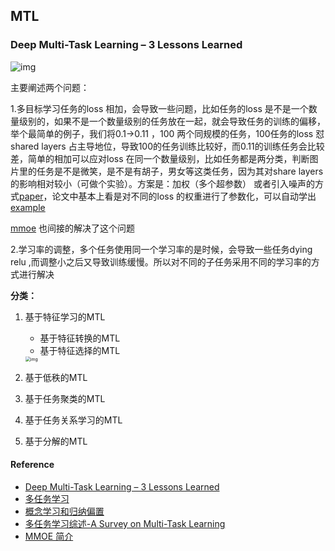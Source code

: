 ## MTL

### Deep Multi-Task Learning – 3 Lessons Learned

![img](D:\gitrep\ml_theory\ml\多任务.assets\mtl-300x248.png)



主要阐述两个问题：

1.多目标学习任务的loss 相加，会导致一些问题，比如任务的loss 是不是一个数量级别的，如果不是一个数量级别的任务放在一起，就会导致任务的训练的偏移，举个最简单的例子，我们将0.1->0.11 ，100 两个同规模的任务，100任务的loss 怼shared layers 占主导地位，导致100的任务训练比较好，而0.11的训练任务会比较差，简单的相加可以应对loss 在同一个数量级别，比如任务都是两分类，判断图片里的任务是不是微笑，是不是有胡子，男女等这类任务，因为其对share layers 的影响相对较小（可做个实验）。方案是：加权（多个超参数） 或者引入噪声的方式[paper](https://arxiv.org/abs/1705.07115)，论文中基本上看是对不同的loss 的权重进行了参数化，可以自动学出[example](https://github.com/yaringal/multi-task-learning-example)

[mmoe](https://zhuanlan.zhihu.com/p/55752344?edition=yidianzixun&utm_source=yidianzixun&yidian_docid=0LC8kTgk) 也间接的解决了这个问题

2.学习率的调整，多个任务使用同一个学习率的是时候，会导致一些任务dying relu ,而调整小之后又导致训练缓慢。所以对不同的子任务采用不同的学习率的方式进行解决

**分类：**

1. 基于特征学习的MTL

   - 基于特征转换的MTL
   - 基于特征选择的MTL

   <img src="D:\gitrep\ml_theory\ml\多任务.assets\v2-494b6bc474d62430381259fee9ac9245_1440w.jpg" alt="img" style="zoom:50%;" />

2. 基于低秩的MTL

3. 基于任务聚类的MTL

4. 基于任务关系学习的MTL

5. 基于分解的MTL

#### Reference

- [Deep Multi-Task Learning – 3 Lessons Learned](https://engineering.taboola.com/deep-multi-task-learning-3-lessons-learned/)
- [多任务学习](https://blog.csdn.net/xuluohongshang/article/details/79044325)
- [概念学习和归纳偏置](https://blog.51cto.com/underthehood/590838)
- [多任务学习综述-A Survey on Multi-Task Learning](https://zhuanlan.zhihu.com/p/67524006)
- [MMOE 简介](https://zhuanlan.zhihu.com/p/55752344?edition=yidianzixun&utm_source=yidianzixun&yidian_docid=0LC8kTgk)